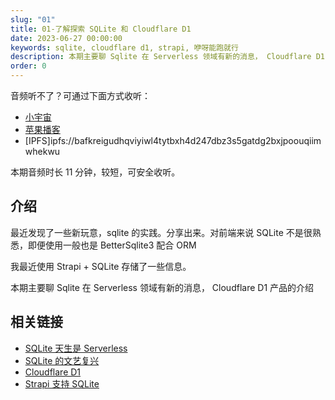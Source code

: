 ```yaml
---
slug: "01"
title: 01-了解探索 SQLite 和 Cloudflare D1
date: 2023-06-27 00:00:00
keywords: sqlite, cloudflare d1, strapi, 咿呀能跑就行
description: 本期主要聊 Sqlite 在 Serverless 领域有新的消息， Cloudflare D1 产品的介绍
order: 0
---
```


音频听不了？可通过下面方式收听：

- [小宇宙](https://www.xiaoyuzhoufm.com/episode/6499b8d9a5b2b405c6c62dba)
- [苹果播客](https://podcasts.apple.com/cn/podcast/%E5%92%BF%E5%91%80-%E8%83%BD%E8%B7%91%E5%B0%B1%E8%A1%8C/id1695704262?i=1000619244465)
- [IPFS]ipfs://bafkreigudhqviyiwl4tytbxh4d247dbz3s5gatdg2bxjpoouqiimwhekwu

本期音频时长 11 分钟，较短，可安全收听。

## 介绍

最近发现了一些新玩意，sqlite 的实践。分享出来。对前端来说 SQLite 不是很熟悉，即便使用一般也是 BetterSqlite3 配合 ORM

我最近使用 Strapi + SQLite 存储了一些信息。

本期主要聊 Sqlite 在 Serverless 领域有新的消息， Cloudflare D1 产品的介绍

## 相关链接

- [SQLite 天生是 Serverless](https://www.sqlite.org/serverless.html)
- [SQLite 的文艺复兴](https://www.zhihu.com/question/31417262/answer/2864492789)
- [Cloudflare D1](https://developers.cloudflare.com/d1/)
- [Strapi 支持 SQLite](https://strapi.io/)
